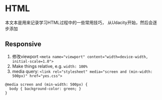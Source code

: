 # HTML
本文本是用来记录学习HTML过程中的一些常用技巧， 从Udacity开始，然后会逐步添加

## Responsive
1. 修改viewport `<meta name="viewport" content="width=device-width, initial-scale=1.0">`
2. Make things relative, e.g. `width: 100%`
3. media query: 
`<link rel="stylesheet" media="screen and (min-width: 500px)" href="yes.css">`
> 
```
@media screen and (min-width: 500px) {
  body { background-color: green; }
}
```
